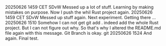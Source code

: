 20250626 1459 CET SDvW
Messed up a lot of stuff. Learning by making mistakes on purpose.
Now I push the whil Rust project again.
20250626 1459 CET SDvW
Messed up stuff again. Next experiment. Getting there ...
20250626 1510
Somehow I can not get git add . indeed add the whole Rust project. 
But I can not figure out why. 
So that's why I altered the README.md file again with this message.
Git Branch is okay. git
20250626 1524
And again. Final test.